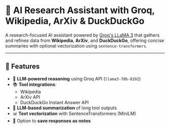 # 🧠 AI Research Assistant with Groq, Wikipedia, ArXiv & DuckDuckGo

A research-focused AI assistant powered by [Groq's LLaMA 3](https://groq.com/) that gathers and refines data from **Wikipedia**, **ArXiv**, and **DuckDuckGo**, offering concise summaries with optional vectorization using `sentence-transformers`.

---

## 🚀 Features

- 🤖 **LLM-powered reasoning** using Groq API (`llama3-70b-8192`)
- 📚 **Tool integrations**:
  - Wikipedia
  - ArXiv API
  - DuckDuckGo Instant Answer API
- 🧠 **LLM-based summarization** of long tool outputs
- 📊 **Text vectorization** with SentenceTransformers (MiniLM)
- 📝 Option to **save responses as notes**

